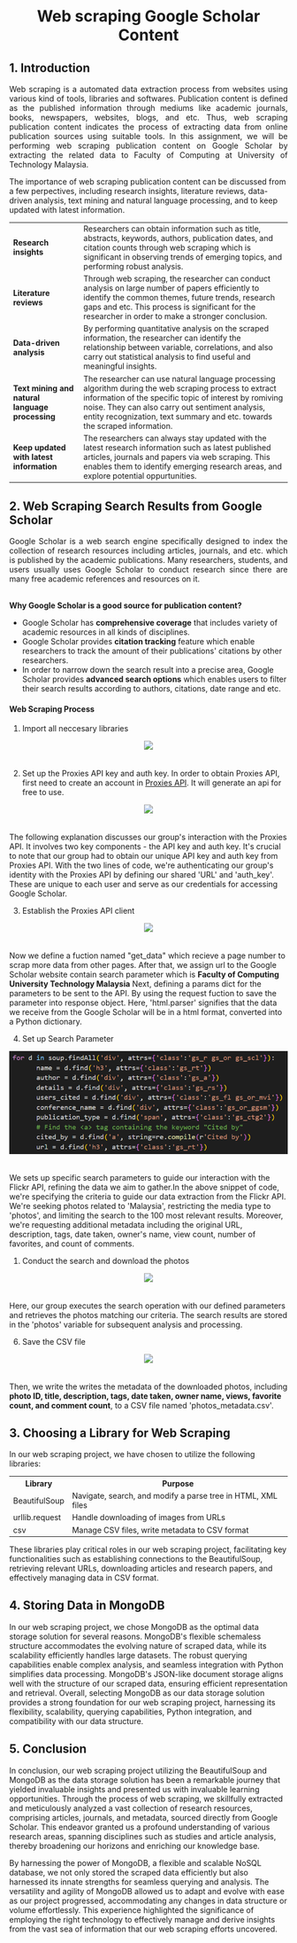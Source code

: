 <h1 align=center>Web scraping Google Scholar Content</h1>

## 1. Introduction

<p align=justify>
Web scraping is a automated data extraction process from websites using various kind of tools, libraries and softwares. Publication content is defined as the published information through mediums like academic journals, books, newspapers, websites, blogs, and etc. Thus, web scraping publication content indicates the process of extracting data from online publication sources using suitable tools. In this assignment, we will be performing web scraping publication content on Google Scholar by extracting the related data to Faculty of Computing at University of Technology Malaysia. 

The importance of web scraping publication content can be discussed from a few perpectives, including research insights, literature reviews, data-driven analysis, text mining and natural language processing, and to keep updated with latest information. 
</p>
<table>
<tr>
<td>
<b>Research insights</b>
</td>
<td>
Researchers can obtain information such as title, abstracts, keywords, authors, publication dates, and citation counts through web scraping which is significant in observing trends of emerging topics, and performing robust analysis. 
</td>
</tr>

<tr>
<td>
<b>Literature reviews</b>
</td>
<td>
Through web scraping, the researcher can conduct analysis on large number of papers efficiently to identify the common themes, future trends, research gaps and etc. This process is significant for the researcher in order to make a stronger conclusion. 
</td>
</tr>

<tr>
<td>
<b>Data-driven analysis</b>
</td>
<td>
By performing quantitative analysis on the scraped information, the researcher can identify the relationship between variable, correlations, and also carry out statistical analysis to find useful and meaningful insights. 
</td>
</tr>

<tr>
<td>
<b>Text mining and natural language processing</b>
</td>
<td>
The researcher can use natural language processing algorithm during the web scraping process to extract information of the specific topic of interest by romiving noise. They can also carry out sentiment analysis, entity recognization, text summary and etc. towards the scraped information. 
</td>
</tr>

<tr>
<td>
<b>Keep updated with latest information</b>
</td>
<td>
The researchers can always stay updated with the latest research information such as latest published articles, journals and papers via web scraping. This enables them to identify emerging research areas, and explore potential oppurtunities. 
</td>
</tr>

</table>


## 2. Web Scraping Search Results from Google Scholar

<p align=justify>
Google Scholar is a web search engine specifically designed to index the collection of research resources including articles, journals, and etc. which is published by the academic publications. Many researchers, students, and users usually uses Google Scholar to conduct research since there are many free academic references and resources on it. 
</p><br>
<b>Why Google Scholar is a good source for publication content?</b><br>
<ul>
<li>
Google Scholar has <b>comprehensive coverage</b> that includes variety of academic resources in all kinds of disciplines. 
</li>
<li>
Google Scholar provides <b>citation tracking</b> feature which enable researchers to track the amount of their publications' citations by other researchers. 
</li>
<li>
In order to narrow down the search result into a precise area, Google Scholar provides <b>advanced search options</b> which enables users to filter their search results according to authors, citations, date range and etc. 
</li>
</ul>

<h4> Web Scraping Process </h4>

1. Import all neccesary libraries

<div align="center">
  <img src="https://user-images.githubusercontent.com/120614477/241145412-6cd7a895-d987-4770-9150-408afaee0093.png">
</div></br>

2. Set up the Proxies API key and auth key. In order to obtain Proxies API, first need to create an account in <a href="https://www.proxiesapi.com">Proxies API</a>. It will generate an api for free to use.

<div align="center">
  <img src="https://user-images.githubusercontent.com/120614477/241145558-63a35b6f-e6f8-43a7-835e-47d8ae56fa63.png">
</div></br>

The following explanation discusses our group's interaction with the Proxies API. It involves two key components - the API key and auth key. It's crucial to note that our group had to obtain our unique API key and auth key  from Proxies API. With the two lines of code, we're authenticating our group's identity with the Proxies API by defining our shared 'URL' and 'auth_key'. These are unique to each user and serve as our credentials for accessing Google Scholar.

3. Establish the Proxies API client

<div align="center">
  <img src="https://user-images.githubusercontent.com/120614477/241145837-450f70ee-558e-4250-bcb1-7b7a168c2d08.png">
</div></br>

Now we define a fuction named "get_data" which recieve a page number to scrap more data from other pages. After that, we assign url to the Google Scholar website contain search parameter which is <strong>Faculty of Computing University Technology Malaysia</strong> Next, defining a params dict for the parameters to be sent to the API. By using the request fuction to save the parameter into response object. Here, 'html.parser' signifies that the data we receive from the Google Scholar will be in a html format, converted into a Python dictionary.

4. Set up Search Parameter

<div align="center">
  <img src="https://github.com/TanYongSheng728/TanYongSheng728/blob/main/image_2023-05-26_160431744.png">
</div></br>

 We sets up specific search parameters to guide our interaction with the Flickr API, refining the data we aim to gather.In the above snippet of code, we're specifying the criteria to guide our data extraction from the Flickr API. We're seeking photos related to 'Malaysia', restricting the media type to 'photos', and limiting the search to the 100 most relevant results. Moreover, we're requesting additional metadata including the original URL, description, tags, date taken, owner's name, view count, number of favorites, and count of comments.

1. Conduct the search and download the photos

<div align="center">
  <img src="https://github.com/drshahizan/special-topic-data-engineering/assets/95403713/40c7e3e7-2ae8-491c-ac21-f3e93e2835b0">
</div></br>

Here, our group executes the search operation with our defined parameters and retrieves the photos matching our criteria. The search results are stored in the 'photos' variable for subsequent analysis and processing.

6. Save the CSV file

<div align="center">
  <img src="https://github.com/drshahizan/special-topic-data-engineering/assets/95403713/5a041e4e-68c7-4e63-9010-a106e3344f40">
</div></br>

Then, we write the writes the metadata of the downloaded photos, including <b> photo ID, title, description, tags, date taken, owner name, views, favorite count, and comment count</b>, to a CSV file named 'photos_metadata.csv'.

## 3.  Choosing a Library for Web Scraping

In our web scraping project, we have chosen to utilize the following libraries:

<table>
  <tr>
    <th>Library</th>
    <th>Purpose</th>
  </tr>
  <tr>
    <td>BeautifulSoup</td>
    <td>Navigate, search, and modify a parse tree in HTML, XML files</td>
  </tr>
  <tr>
    <td>urllib.request</td>
    <td>Handle downloading of images from URLs</td>
  </tr>
  <tr>
    <td>csv</td>
    <td>Manage CSV files, write metadata to CSV format</td>
  </tr>
</table>

These libraries play critical roles in our web scraping project, facilitating key functionalities such as establishing connections to the BeautifulSoup, retrieving relevant URLs, downloading articles and research papers, and effectively managing data in CSV format.

## 4.  Storing Data in MongoDB

In our web scraping project, we chose MongoDB as the optimal data storage solution for several reasons. MongoDB's flexible schemaless structure accommodates the evolving nature of scraped data, while its scalability efficiently handles large datasets. The robust querying capabilities enable complex analysis, and seamless integration with Python simplifies data processing. MongoDB's JSON-like document storage aligns well with the structure of our scraped data, ensuring efficient representation and retrieval. Overall, selecting MongoDB as our data storage solution provides a strong foundation for our web scraping project, harnessing its flexibility, scalability, querying capabilities, Python integration, and compatibility with our data structure.

## 5.  Conclusion

In conclusion, our web scraping project utilizing the BeautifulSoup and MongoDB as the data storage solution has been a remarkable journey that yielded invaluable insights and presented us with invaluable learning opportunities. Through the process of web scraping, we skillfully extracted and meticulously analyzed a vast collection of research resources, comprising articles, journals, and metadata, sourced directly from Google Scholar. This endeavor granted us a profound understanding of various research areas, spanning disciplines such as studies and article analysis, thereby broadening our horizons and enriching our knowledge base.

By harnessing the power of MongoDB, a flexible and scalable NoSQL database, we not only stored the scraped data efficiently but also harnessed its innate strengths for seamless querying and analysis. The versatility and agility of MongoDB allowed us to adapt and evolve with ease as our project progressed, accommodating any changes in data structure or volume effortlessly. This experience highlighted the significance of employing the right technology to effectively manage and derive insights from the vast sea of information that our web scraping efforts uncovered.
